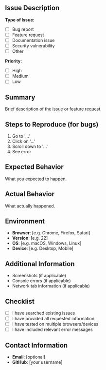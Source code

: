 ## Issue Description

**Type of Issue:**
- [ ] Bug report
- [ ] Feature request
- [ ] Documentation issue
- [ ] Security vulnerability
- [ ] Other

**Priority:**
- [ ] High
- [ ] Medium
- [ ] Low

## Summary

Brief description of the issue or feature request.

## Steps to Reproduce (for bugs)

1. Go to '...'
2. Click on '...'
3. Scroll down to '...'
4. See error

## Expected Behavior

What you expected to happen.

## Actual Behavior

What actually happened.

## Environment

- **Browser**: [e.g. Chrome, Firefox, Safari]
- **Version**: [e.g. 22]
- **OS**: [e.g. macOS, Windows, Linux]
- **Device**: [e.g. Desktop, Mobile]

## Additional Information

- Screenshots (if applicable)
- Console errors (if applicable)
- Network tab information (if applicable)

## Checklist

- [ ] I have searched existing issues
- [ ] I have provided all requested information
- [ ] I have tested on multiple browsers/devices
- [ ] I have included relevant error messages

## Contact Information

- **Email**: [optional]
- **GitHub**: [your username] 